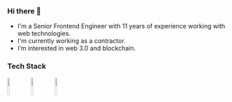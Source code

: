 ### Hi there 👋

- I'm a Senior Frontend Engineer with 11 years of experience working with web technologies.
- I'm currently working as a contractor.
- I’m interested in web 3.0 and blockchain.

### Tech Stack
<p>
  <code><img width="10%" src="https://www.vectorlogo.zone/logos/angular/angular-ar21.svg"></code>
  <code><img width="10%" src="https://www.vectorlogo.zone/logos/reactjs/reactjs-ar21.svg"></code>
  <code><img width="10%" src="https://www.vectorlogo.zone/logos/typescriptlang/typescriptlang-ar21.svg"></code>
</p>
